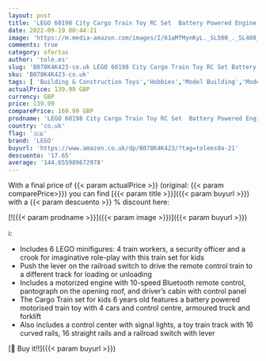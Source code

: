 ```yaml
---
layout: post
title: 'LEGO 60198 City Cargo Train Toy RC Set  Battery Powered Engine For Kids 6 plus Years Old  Bluetooth Connection  3 Wagons  Railway Tracks and Accessories'
date: 2022-09-19 00:44:21
image: 'https://m.media-amazon.com/images/I/61aMfMynKyL._SL500_._SL400_.jpg'
comments: true
category: ofertas
author: 'tole.es'
slug: 'B078K4K423-co.uk LEGO 60198 City Cargo Train Toy RC Set Battery Powered...'
sku: 'B078K4K423-co.uk'
tags: [ 'Building & Construction Toys','Hobbies','Model Building','Model Building Kits','Motor Vehicle Model Building Kits','Toy Building Sets','Toys','Toys Store','lego','🇬🇧', ]
actualPrice: 139.99 GBP
currency: GBP
price: 139.99
comparePrice: 169.99 GBP
prodname: 'LEGO 60198 City Cargo Train Toy RC Set  Battery Powered Engine For Kids 6 plus Years Old  Bluetooth Connection  3 Wagons  Railway Tracks and Accessories'
country: 'co.uk'
flag: '🇬🇧'
brand: 'LEGO'
buyurl: 'https://www.amazon.co.uk/dp/B078K4K423/?tag=tolees0a-21'
descuento: '17.65'
average: '144.655989672978'
---
```


With a final price of {{< param actualPrice >}} (original: {{< param comparePrice>}}) you can find [{{< param title >}}]({{< param buyurl >}}) with a  {{< param descuento >}} % discount here:

[![{{< param prodname >}}]({{< param image >}})]({{< param buyurl >}})

ℹ️:

- Includes 6 LEGO minifigures: 4 train workers, a security officer and a crook for imaginative role-play with this train set for kids
- Push the lever on the railroad switch to drive the remote control train to a different track for loading or unloading
- Includes a motorized engine with 10-speed Bluetooth remote control, pantograph on the opening roof, and driver’s cabin with control panel
- The Cargo Train set for kids 6 years old features a battery powered motorised train toy with 4 cars and control centre, armoured truck and forklift
- Also includes a control center with signal lights, a toy train track with 16 curved rails, 16 straight rails and a railroad switch with lever

[🛒 Buy it!!]({{< param buyurl >}})

